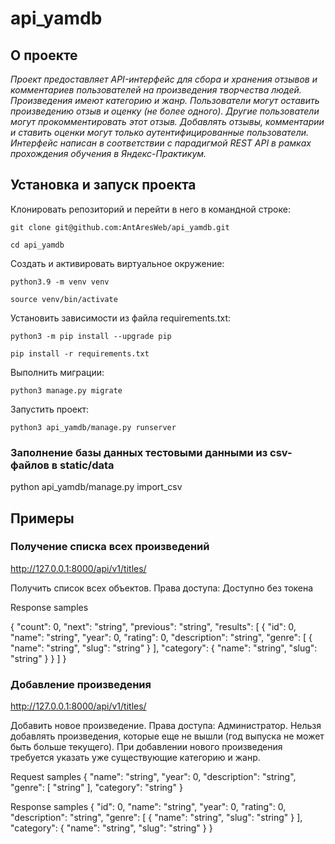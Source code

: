 # api_yamdb

## О проекте

*Проект предоставляет API-интерфейс для сбора и хранения отзывов и 
комментариев пользователей на произведения творчества людей.
Произведения имеют категорию и жанр. Пользователи могут оставить произведению
отзыв и оценку (не более одного). Другие пользователи могут прокомментировать
этот отзыв. Добавлять отзывы, комментарии и ставить оценки могут только 
аутентифицированные пользователи.
Интерфейс написан в соответствии с парадигмой REST API в рамках 
прохождения обучения в Яндекс-Практикум.*

## Установка и запуск проекта

Клонировать репозиторий и перейти в него в командной строке:

```
git clone git@github.com:AntAresWeb/api_yamdb.git
```

```
cd api_yamdb
```

Cоздать и активировать виртуальное окружение:

```
python3.9 -m venv venv
```

```
source venv/bin/activate
```

Установить зависимости из файла requirements.txt:

```
python3 -m pip install --upgrade pip
```

```
pip install -r requirements.txt
```

Выполнить миграции:

```
python3 manage.py migrate
```

Запустить проект:

```
python3 api_yamdb/manage.py runserver
```

### Заполнение базы данных тестовыми данными из csv-файлов в static/data
python api_yamdb/manage.py import_csv

## Примеры

### Получение списка всех произведений

http://127.0.0.1:8000/api/v1/titles/

Получить список всех объектов. Права доступа: Доступно без токена

Response samples

{
"count": 0,
"next": "string",
"previous": "string",
"results": [
{
"id": 0,
"name": "string",
"year": 0,
"rating": 0,
"description": "string",
"genre": [
{
"name": "string",
"slug": "string"
}
],
"category": {
"name": "string",
"slug": "string"
}
}
]
}

### Добавление произведения

http://127.0.0.1:8000/api/v1/titles/

Добавить новое произведение.
Права доступа: Администратор.
Нельзя добавлять произведения, которые еще не вышли (год выпуска не может быть больше текущего).
При добавлении нового произведения требуется указать уже существующие категорию и жанр.

Request samples
{
"name": "string",
"year": 0,
"description": "string",
"genre": [
"string"
],
"category": "string"
}

Response samples
{
"id": 0,
"name": "string",
"year": 0,
"rating": 0,
"description": "string",
"genre": [
{
"name": "string",
"slug": "string"
}
],
"category": {
"name": "string",
"slug": "string"
}
}